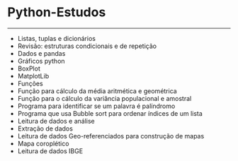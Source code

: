 # Python-Estudos 
---
* Listas, tuplas e dicionários
* Revisão: estruturas condicionais e de repetição 
* Dados e pandas
* Gráficos python
* BoxPlot
* MatplotLib
* Funções
* Função para cálculo da média aritmética e geométrica
* Função para o cálculo da variância populacional e amostral
* Programa para identificar se um palavra é palíndromo 
* Programa que usa Bubble sort para ordenar índices de um lista
* Leitura de dados e análise
* Extração de dados
* Leitura de dados Geo-referenciados para construção de mapas
* Mapa coroplético
* Leitura de dados IBGE

